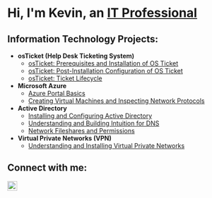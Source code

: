 <h1>Hi, I'm Kevin, an <a href="https://linkedin.com/in/">IT Professional</a></h1>

<h2> Information Technology Projects:</h2>

- <b>osTicket (Help Desk Ticketing System)</b>
  - [osTicket: Prerequisites and Installation of OS Ticket](https://github.com/kevinvargas47/osticket-prereqs)
  - [osTicket: Post-Installation Configuration of OS Ticket](https://github.com/kevinvargas47/post-install-config)
  - [osTicket: Ticket Lifecycle](https://github.com/kevinvargas47/ticket-lifecycle)
- <b>Microsoft Azure</b>
  - [Azure Portal Basics](https://github.com/kevinvargas47/azure.portal)
  - [Creating Virtual Machines and Inspecting Network Protocols](https://github.com/kevinvargas47/vm-network)
- <b>Active Directory</b>
  - [Installing and Configuring Active Directory](https://github.com/kevinvargas47/active-directory)
  - [Understanding and Building Intuition for DNS](https://github.com/kevinvargas47/dns)
  - [Network Fileshares and Permissions](https://github.com/kevinvargas47/network-fileshare)
- <b>Virtual Private Networks (VPN)</b>
  - [Understanding and Installing Virtual Private Networks](https://github.com/kevinvargas47/vpn)
<h2>Connect with me:</h2>


[<img align="left" alt="Eric | LinkedIn" width="22px" src="https://cdn.jsdelivr.net/npm/simple-icons@v3/icons/linkedin.svg" />][linkedin]



[linkedin]: https://linkedin.com/in/
